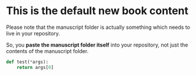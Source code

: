 # This is the default new book content

Please note that the manuscript folder is actually something which needs to live in your repository.

So, you **paste the manuscript folder itself** into your repository, not just the contents of the manuscript folder.

```python
def test(*args):
	return args[0]
```

